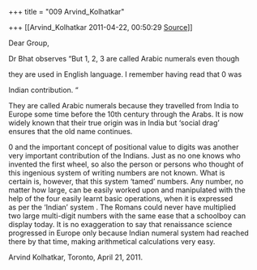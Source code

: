 +++
title = "009 Arvind_Kolhatkar"

+++
[[Arvind_Kolhatkar	2011-04-22, 00:50:29 [Source](https://groups.google.com/g/samskrita/c/Y_gYBLi9VMo)]]



Dear Group,  
  
Dr Bhat observes “But 1, 2, 3 are called Arabic numerals even though  

they are used in English language. I remember having read that 0 was  

Indian contribution. “  
  
They are called Arabic numerals because they travelled from India to  
Europe some time before the 10th century through the Arabs. It is now  
widely known that their true origin was in India but ‘social drag’  
ensures that the old name continues.  
  
0 and the important concept of positional value to digits was another  
very important contribution of the Indians. Just as no one knows who  
invented the first wheel, so also the person or persons who thought of  
this ingenious system of writing numbers are not known. What is  
certain is, however, that this system ‘tamed’ numbers. Any number, no  
matter how large, can be easily worked upon and manipulated with the  
help of the four easily learnt basic operations, when it is expressed  
as per the ‘Indian’ system . The Romans could never have multiplied  
two large multi-digit numbers with the same ease that a schoolboy can  
display today. It is no exaggeration to say that renaissance science  
progressed in Europe only because Indian numeral system had reached  
there by that time, making arithmetical calculations very easy.  
  
Arvind Kolhatkar, Toronto, April 21, 2011.

